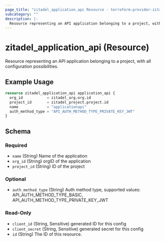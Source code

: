 ```yaml
---
page_title: "zitadel_application_api Resource - terraform-provider-zitadel"
subcategory: ""
description: |-
  Resource representing an API application belonging to a project, with all configuration possibilities.
---
```


# zitadel_application_api (Resource)

Resource representing an API application belonging to a project, with all configuration possibilities.

## Example Usage

```terraform
resource zitadel_application_api application_api {
  org_id           = zitadel_org.org.id
  project_id       = zitadel_project.project.id
  name             = "applicationapi"
  auth_method_type = "API_AUTH_METHOD_TYPE_PRIVATE_KEY_JWT"
}
```

<!-- schema generated by tfplugindocs -->
## Schema

### Required

- `name` (String) Name of the application
- `org_id` (String) orgID of the application
- `project_id` (String) ID of the project

### Optional

- `auth_method_type` (String) Auth method type, supported values: API_AUTH_METHOD_TYPE_BASIC, API_AUTH_METHOD_TYPE_PRIVATE_KEY_JWT

### Read-Only

- `client_id` (String, Sensitive) generated ID for this config
- `client_secret` (String, Sensitive) generated secret for this config
- `id` (String) The ID of this resource.